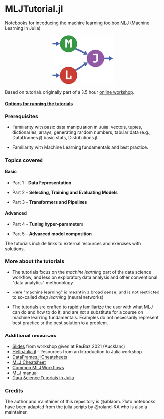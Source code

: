 # MLJTutorial.jl

Notebooks for introducing the machine learning toolbox
[MLJ](https://alan-turing-institute.github.io/MLJ.jl/dev/) (Machine
Learning in Julia) 

<div align="center">
	<img src="assets/MLJLogo2.svg" alt="MLJ" width="200">
</div>

Based on tutorials originally part of a 3.5 hour [online
workshop](https://github.com/ablaom/MachineLearningInJulia2020).


#### [Options for running the tutorials](options.md)


### Prerequisites

- Familiarity with basic data manipulation in Julia: vectors, tuples,
  dictionaries, arrays, generating random numbers, tabular data (e.g.,
  DataDrames.jl) basic stats, Distributions.jl.

- Familiarity with Machine Learning fundamentals and best practice.


### Topics covered

#### Basic

- Part 1 - **Data Representation**

- Part 2 - **Selecting, Training and Evaluating Models**

- Part 3 - **Transformers and Pipelines**

#### Advanced

- Part 4 - **Tuning hyper-parameters**

- Part 5 - **Advanced model composition** 

The tutorials include links to external resources and exercises with
solutions.


### More about the tutorials 

- The tutorials focus on the *machine learning* part of the data
  science workflow, and less on exploratory data analysis and other
  conventional "data analytics" methodology

- Here "machine learning" is meant in a broad sense, and is not
  restricted to so-called *deep learning* (neural networks)

- The tutorials are crafted to rapidly familiarize the user with what
  MLJ can do and how to do it, and are not a substitute for a course
  on machine learning fundamentals. Examples do not necessarily
  represent best practice or the best solution to a problem.


### Additional resources

- [Slides](slides/slides.pdf) from workshop given at ResBaz 2021 (Auckland)
- [HelloJulia.jl](https://github.com/ablaom/HelloJulia.jl) - Resources from an Introduction to Julia workshop 
- [DataFrames.jl Cheatsheets](https://ahsmart.com/pub/data-wrangling-with-data-frames-jl-cheat-sheet/index.html)
- [MLJ Cheatsheet](https://alan-turing-institute.github.io/MLJ.jl/dev/mlj_cheatsheet/)
- [Common MLJ Workflows](https://alan-turing-institute.github.io/MLJ.jl/dev/common_mlj_workflows/)
- [MLJ manual](https://alan-turing-institute.github.io/MLJ.jl/dev/)
- [Data Science Tutorials in Julia](https://juliaai.github.io/DataScienceTutorials.jl/)

### Credits

The author and maintainer of this repository is @ablaom. Pluto notebooks have been adapted from the julia scripts by @roland-KA who is also a maintainer.
